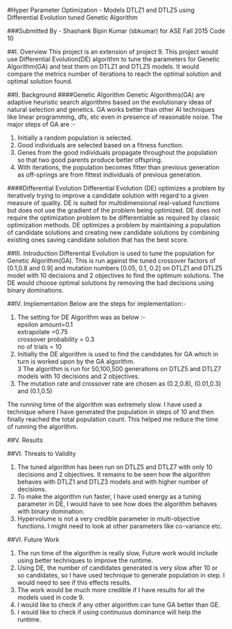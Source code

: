 #Hyper Parameter Optimization - Models DTLZ1 and DTLZ5 using Differential Evolution tuned Genetic Algorithm

###Submitted By - Shashank Bipin Kumar (sbkumar) for ASE Fall 2015 Code 10

##I. Overview
This project is an extension of project 9. This project would use Differential Evolution(DE) algorithm to tune the parameters for Genetic Algorithm(GA) and test them on DTLZ1 and DTLZ5 models. It would compare the metrics number of iterations to reach the optimal solution and optimal solution found.

##II. Background
####Genetic Algorithm
Genetic Algorithms(GA) are adaptive heuristic search algorithms based on the evolutionary ideas of natural selection and genetics. GA works better than other AI techniques like linear programming, dfs, etc even in presence of reasonable noise. The major steps of GA are :-  
1. Initially a random population is selected.  
2. Good individuals are selected based on a fitness function.  
3. Genes from the good individuals propagate throughout the population so that two good parents produce better offspring.  
4. With iterations, the population becomes fitter than previous generation as off-springs are from fittest individuals of previous generation. 

####Differential Evolution
Differential Evolution (DE) optimizes a problem by iteratively trying to improve a candidate solution with regard to a given measure of quality. DE is suited for multidimensional real-valued functions but does not use the gradient of the problem being optimized. DE does not require the optimization problem to be differentiable as required by classic optimization methods. DE optimizes a problem by maintaining a population of candidate solutions and creating new candidate solutions by combining existing ones saving candidate solution that has the best score.

##III. Introduction
Differential Evolution is used to tune the population for Genetic Algorithm(GA). This is run against the tuned crossover factors of [0.1,0.8 and 0.9] and mutation numbers [0.05, 0.1, 0.2] on DTLZ1 and DTLZ5 model  with 10 decisions and 2 objectives to find the optimum solutions. The DE would choose optimal solutions by removing the bad decisions using binary dominations.

##IV. Implementation
Below are the steps for implementation:-  
1. The setting for DE Algorithm was as below :-  
	epsilon amount=0.1  
    extrapolate =0.75  
	crossover probability = 0.3  
	no of trials = 10  
2. Initially the DE algorithm is used to find the candidates for GA which in turn is worked upon by the GA algorithm.  
3  The algorithm is run for 50,100,500 generations on DTLZ5 and DTLZ7 models with 10 decisions and 2 objectives.
4. The mutation rate and crossover rate are chosen as (0.2,0.8), (0.01,0.3) and (0.1,0.5)

The running time of the algorithm was extremely slow. I have used a technique where I have generated the population in steps of 10 and then finally reached the total population count. This helped me reduce the time of running the algorithm.

##V. Results

##VI. Threats to Validity
1. The tuned algorithm has been run on DTLZ5 and DTLZ7 with only 10 decisions and 2 objectives. It remains to be seen how the algorithm behaves with DTLZ1 and DTLZ3 models and with higher number of decisions.  
2. To make the algorithm run faster, I have used energy as a tuning parameter in DE, I would have to see how does the algorithm behaves with binary domination.  
3. Hypervolume is not a very credible parameter in multi-objective functions. I might need to look at other parameters like co-variance etc.  

##VI. Future Work
1. The run time of the algorithm is really slow, Future work would include using better techniques to improve the runtime.  
2. Using DE, the number of candidates generated is very slow after 10 or so candidates, so I have used technique to generate population in step. I would need to see if this effects results.  
3. The work would be much more credible if I have results for all the models used in code 9.
4. I would like to check if any other algorithm can tune GA better than GE.
5. I would like to check if using continuous dominance will help the runtime.












